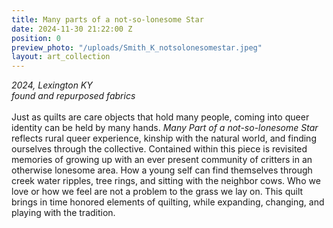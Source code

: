 ```yaml
---
title: Many parts of a not-so-lonesome Star
date: 2024-11-30 21:22:00 Z
position: 0
preview_photo: "/uploads/Smith_K_notsolonesomestar.jpeg"
layout: art_collection
---
```


*2024, Lexington KY* <br>
*found and repurposed fabrics* <br>
<br>
Just as quilts are care objects that hold many people, coming into queer identity can be held by many hands. *Many Part of a not-so-lonesome Star* reflects rural queer experience, kinship with the natural world, and finding ourselves through the collective. Contained within this piece is revisited memories of growing up with an ever present community of critters in an otherwise lonesome area. How a young self can find themselves through creek water ripples, tree rings, and sitting with the neighbor cows. Who we love or how we feel are not a problem to the grass we lay on. This quilt brings in time honored elements of quilting, while expanding, changing, and playing with the tradition.